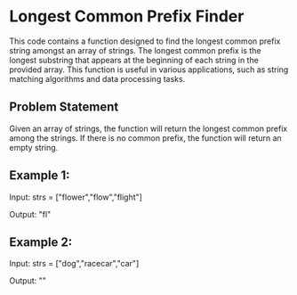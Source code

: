 # Longest Common Prefix Finder

This code contains a function designed to find the longest common prefix string amongst an array of strings. The longest common prefix is the longest substring that appears at the beginning of each string in the provided array. This function is useful in various applications, such as string matching algorithms and data processing tasks.

## Problem Statement

Given an array of strings, the function will return the longest common prefix among the strings. If there is no common prefix, the function will return an empty string.

## Example 1:

Input: strs = ["flower","flow","flight"] 

Output: "fl"

## Example 2:

Input: strs = ["dog","racecar","car"] 

Output: ""
